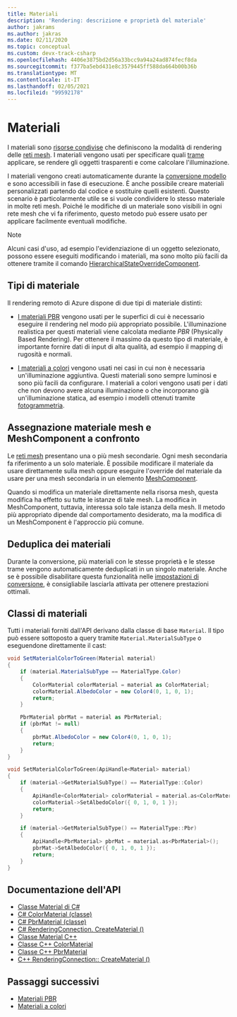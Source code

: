 ```yaml
---
title: Materiali
description: 'Rendering: descrizione e proprietà del materiale'
author: jakrams
ms.author: jakras
ms.date: 02/11/2020
ms.topic: conceptual
ms.custom: devx-track-csharp
ms.openlocfilehash: 4406e3875bd2d56a33bcc9a94a24ad874fecf8da
ms.sourcegitcommit: f377ba5ebd431e8c3579445ff588da664b00b36b
ms.translationtype: MT
ms.contentlocale: it-IT
ms.lasthandoff: 02/05/2021
ms.locfileid: "99592178"
---
```

# <a name="materials"></a>Materiali

I materiali sono [risorse condivise](../concepts/lifetime.md) che definiscono la modalità di rendering delle [reti mesh](meshes.md). I materiali vengono usati per specificare quali [trame](textures.md) applicare, se rendere gli oggetti trasparenti e come calcolare l'illuminazione.

I materiali vengono creati automaticamente durante la [conversione modello](../how-tos/conversion/model-conversion.md) e sono accessibili in fase di esecuzione. È anche possibile creare materiali personalizzati partendo dal codice e sostituire quelli esistenti. Questo scenario è particolarmente utile se si vuole condividere lo stesso materiale in molte reti mesh. Poiché le modifiche di un materiale sono visibili in ogni rete mesh che vi fa riferimento, questo metodo può essere usato per applicare facilmente eventuali modifiche.

> [!NOTE]
> Alcuni casi d'uso, ad esempio l'evidenziazione di un oggetto selezionato, possono essere eseguiti modificando i materiali, ma sono molto più facili da ottenere tramite il comando [HierarchicalStateOverrideComponent](../overview/features/override-hierarchical-state.md).

## <a name="material-types"></a>Tipi di materiale

Il rendering remoto di Azure dispone di due tipi di materiale distinti:

* [I materiali PBR](../overview/features/pbr-materials.md) vengono usati per le superfici di cui è necessario eseguire il rendering nel modo più appropriato possibile. L'illuminazione realistica per questi materiali viene calcolata mediante *PBR* (Physically Based Rendering). Per ottenere il massimo da questo tipo di materiale, è importante fornire dati di input di alta qualità, ad esempio il mapping di rugosità e normali.

* [I materiali a colori](../overview/features/color-materials.md) vengono usati nei casi in cui non è necessaria un'illuminazione aggiuntiva. Questi materiali sono sempre luminosi e sono più facili da configurare. I materiali a colori vengono usati per i dati che non devono avere alcuna illuminazione o che incorporano già un'illuminazione statica, ad esempio i modelli ottenuti tramite [fotogrammetria](https://en.wikipedia.org/wiki/Photogrammetry).

## <a name="mesh-vs-meshcomponent-material-assignment"></a>Assegnazione materiale mesh e MeshComponent a confronto

Le [reti mesh](meshes.md) presentano una o più mesh secondarie. Ogni mesh secondaria fa riferimento a un solo materiale. È possibile modificare il materiale da usare direttamente sulla mesh oppure eseguire l'override del materiale da usare per una mesh secondaria in un elemento [MeshComponent](meshes.md#meshcomponent).

Quando si modifica un materiale direttamente nella risorsa mesh, questa modifica ha effetto su tutte le istanze di tale mesh. La modifica in MeshComponent, tuttavia, interessa solo tale istanza della mesh. Il metodo più appropriato dipende dal comportamento desiderato, ma la modifica di un MeshComponent è l'approccio più comune.

## <a name="material-de-duplication"></a>Deduplica dei materiali

Durante la conversione, più materiali con le stesse proprietà e le stesse trame vengono automaticamente deduplicati in un singolo materiale. Anche se è possibile disabilitare questa funzionalità nelle [impostazioni di conversione](../how-tos/conversion/configure-model-conversion.md), è consigliabile lasciarla attivata per ottenere prestazioni ottimali.

## <a name="material-classes"></a>Classi di materiali

Tutti i materiali forniti dall'API derivano dalla classe di base `Material`. Il tipo può essere sottoposto a query tramite `Material.MaterialSubType` o eseguendone direttamente il cast:

```cs
void SetMaterialColorToGreen(Material material)
{
    if (material.MaterialSubType == MaterialType.Color)
    {
        ColorMaterial colorMaterial = material as ColorMaterial;
        colorMaterial.AlbedoColor = new Color4(0, 1, 0, 1);
        return;
    }

    PbrMaterial pbrMat = material as PbrMaterial;
    if (pbrMat != null)
    {
        pbrMat.AlbedoColor = new Color4(0, 1, 0, 1);
        return;
    }
}
```

```cpp
void SetMaterialColorToGreen(ApiHandle<Material> material)
{
    if (material->GetMaterialSubType() == MaterialType::Color)
    {
        ApiHandle<ColorMaterial> colorMaterial = material.as<ColorMaterial>();
        colorMaterial->SetAlbedoColor({ 0, 1, 0, 1 });
        return;
    }

    if (material->GetMaterialSubType() == MaterialType::Pbr)
    {
        ApiHandle<PbrMaterial> pbrMat = material.as<PbrMaterial>();
        pbrMat->SetAlbedoColor({ 0, 1, 0, 1 });
        return;
    }
}
```

## <a name="api-documentation"></a>Documentazione dell'API

* [Classe Material di C#](/dotnet/api/microsoft.azure.remoterendering.material)
* [C# ColorMaterial (classe)](/dotnet/api/microsoft.azure.remoterendering.colormaterial)
* [C# PbrMaterial (classe)](/dotnet/api/microsoft.azure.remoterendering.pbrmaterial)
* [C# RenderingConnection. CreateMaterial ()](/dotnet/api/microsoft.azure.remoterendering.renderingconnection.creatematerial)
* [Classe Material C++](/cpp/api/remote-rendering/material)
* [Classe C++ ColorMaterial](/cpp/api/remote-rendering/colormaterial)
* [Classe C++ PbrMaterial](/cpp/api/remote-rendering/pbrmaterial)
* [C++ RenderingConnection:: CreateMaterial ()](/cpp/api/remote-rendering/renderingconnection#creatematerial)

## <a name="next-steps"></a>Passaggi successivi

* [Materiali PBR](../overview/features/pbr-materials.md)
* [Materiali a colori](../overview/features/color-materials.md)